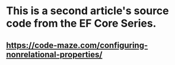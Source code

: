 # This is a second article's source code from the EF Core Series.
##  https://code-maze.com/configuring-nonrelational-properties/
